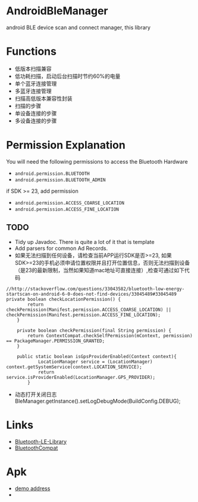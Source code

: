 # AndroidBleManager
android BLE device scan and connect manager, this library

# Functions
- 低版本扫描兼容
- 低功耗扫描，启动后台扫描时节约60%的电量
- 单个蓝牙连接管理
- 多蓝牙连接管理
- 扫描高低版本兼容性封装
- 扫描的步骤
- 单设备连接的步骤
- 多设备连接的步骤

# Permission Explanation
You will need the following permissions to access the Bluetooth Hardware

* `android.permission.BLUETOOTH`
* `android.permission.BLUETOOTH_ADMIN`

if SDK >= 23, add permission

* `android.permission.ACCESS_COARSE_LOCATION`
* `android.permission.ACCESS_FINE_LOCATION`

## TODO

* Tidy up Javadoc. There is quite a lot of it that is template
* Add parsers for common Ad Records.
* 如果无法扫描到任何设备，请检查当前APP运行SDK是否>=23, 如果SDK>=23的手机必须申请位置权限并且打开位置信息，否则无法扫描到设备（是23的最新限制，当然如果知道mac地址可直接连接）,检查可通过如下代码
```
//http://stackoverflow.com/questions/33043582/bluetooth-low-energy-startscan-on-android-6-0-does-not-find-devices/33045489#33045489
private boolean checkLocationPermission() {
        return checkPermission(Manifest.permission.ACCESS_COARSE_LOCATION) || checkPermission(Manifest.permission.ACCESS_FINE_LOCATION);
    }

    private boolean checkPermission(final String permission) {
        return ContextCompat.checkSelfPermission(mContext, permission) == PackageManager.PERMISSION_GRANTED;
    }
    
    public static boolean isGpsProviderEnabled(Context context){
            LocationManager service = (LocationManager) context.getSystemService(context.LOCATION_SERVICE);
            return service.isProviderEnabled(LocationManager.GPS_PROVIDER);
        }
```
* 动态打开关闭日志BleManager.getInstance().setLogDebugMode(BuildConfig.DEBUG);

# Links
- [Bluetooth-LE-Library](https://github.com/alt236/Bluetooth-LE-Library---Android)
- [BluetoothCompat](https://github.com/joerogers/BluetoothCompat)

# Apk
- [demo address](http://fir.im/pxfn)
- 
